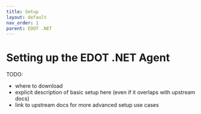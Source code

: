 ```yaml
---
title: Setup
layout: default
nav_order: 1
parent: EDOT .NET
---
```


# Setting up the EDOT .NET Agent

TODO:
- where to download
- explicit description of basic setup here (even if it overlaps with upstream docs)
- link to upstream docs for more advanced setup use cases